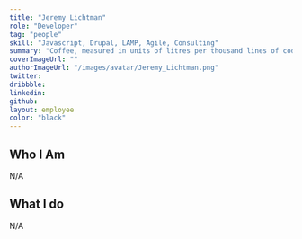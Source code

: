 ```yaml
---
title: "Jeremy Lichtman"
role: "Developer"
tag: "people"
skill: "Javascript, Drupal, LAMP, Agile, Consulting"
summary: "Coffee, measured in units of litres per thousand lines of code."
coverImageUrl: ""
authorImageUrl: "/images/avatar/Jeremy_Lichtman.png"
twitter:
dribbble: 
linkedin:
github:
layout: employee
color: "black"
---
```


## Who I Am

N/A

## What I do

N/A
